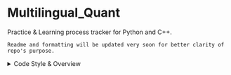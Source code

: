 # Multilingual_Quant
Practice &amp; Learning process tracker for Python and C++. 

```
Readme and formatting will be updated very soon for better clarity of repo's purpose. 
```
<details>
  <summary>
    Code Style & Overview
  </summary>
  Python is mainly functional programming, as the focus of the practice is reflecting the solution's logic in C++. For OOP demos, current public repos: [Quant_Practice](https://github.com/vickytoriah/Quant_Practice/)
  Object oriented versions of the solutions may be developed in the future.
  Mostly leetcode (type) practice problems solved in Python &amp; C++. More for self-study and further familiarization with best practices, than providing (model) solutions.

</details>
